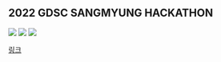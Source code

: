 ## 2022 GDSC SANGMYUNG HACKATHON
<div align=left>
  <img src="https://img.shields.io/badge/Android-3DDC84?style=for-the-badge&logo=Android&logoColor=white">
  <img src="https://img.shields.io/badge/Firebase-FFCA28?style=for-the-badge&logo=Firebase&logoColor=red">
  <img src="https://img.shields.io/badge/Figma-F24E1E?style=for-the-badge&logo=Figma&logoColor=navy">
</div>


[링크](https://github.com/2022-GDSC-Sangmyung-Hackathon/01_chorokmaesil)
